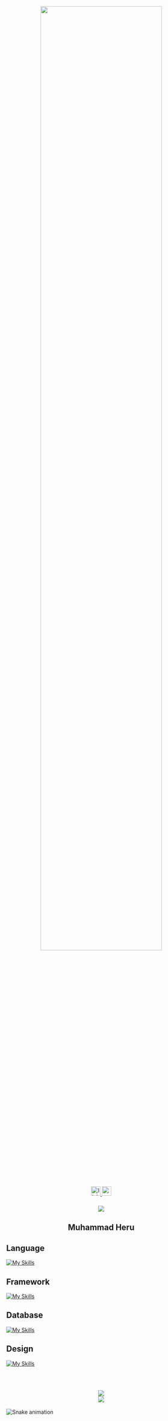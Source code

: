 <div align="center">
<img src="https://user-images.githubusercontent.com/74038190/225813708-98b745f2-7d22-48cf-9150-083f1b00d6c9.gif" width="80%">
</div>

<div align="center">
  <a href="https://www.linkedin.com/in/heruumhmd/" target="_blank">
    <img src="https://img.shields.io/static/v1?message=LinkedIn&logo=linkedin&label=&color=0077B5&logoColor=white&labelColor=&style=for-the-badge" height="25" alt="linkedin logo"  />
  </a>
  
  <a href="https://mail.google.com/mail/?view=cm&fs=1&to=herum556@gmail.com" target="_blank">
    <img src="https://img.shields.io/static/v1?message=Gmail&logo=gmail&label=&color=D14836&logoColor=white&labelColor=&style=for-the-badge" height="25" alt="gmail logo"  />
  </a>
</div>

###

<div align="center">
  <img src="https://visitor-badge.laobi.icu/badge?page_id=heruu-1.heruu-1&"  />
</div>

###

<div align="center"> 
  
  ## Muhammad Heru
</div>

###

## Language
<div align="left"> 
  
[![My Skills](https://skillicons.dev/icons?i=python,javascript,ts,php&theme=dark)](https://skillicons.dev)

</div>

## Framework
<div align="left"> 
  
[![My Skills](https://skillicons.dev/icons?i=express,react,nextjs,flask,laravel&theme=dark)](https://skillicons.dev)

</div>

## Database
<div align="left"> 
  
[![My Skills](https://skillicons.dev/icons?i=mongodb,postgresql,mysql,supabase,prisma&theme=dark)](https://skillicons.dev)

</div>

## Design
<div align="left"> 
  
[![My Skills](https://skillicons.dev/icons?i=figma,ps&theme=dark)](https://skillicons.dev)

</div>

<br><br>
<div align="center">
<img src="https://github-readme-stats.vercel.app/api/top-langs/?username=heruu-1&layout=compact&&show_icons=true&theme=dark">
<br>
<img src="https://github-readme-stats.vercel.app/api?username=heruu-1&show_icons=true&theme=dark">
<br>
</div>
<br>
<img src="https://raw.githubusercontent.com/heruu-1/heruu-1/output/dist/snake.svg" alt="Snake animation"/>



